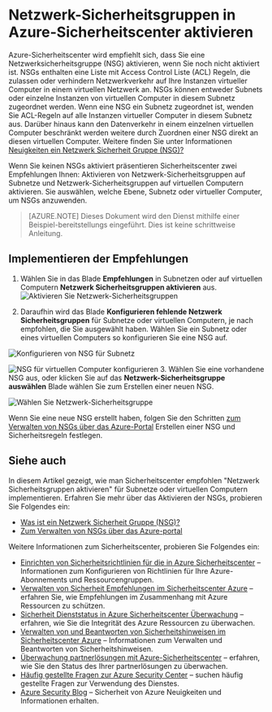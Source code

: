 <properties
   pageTitle="Netzwerk-Sicherheitsgruppen in Azure Sicherheitscenter aktivieren | Microsoft Azure"
   description="Dieses Dokument wird gezeigt, wie empfohlen Azure-Sicherheitscenter **Aktivieren Netzwerk Sicherheitsgruppen**implementieren."
   services="security-center"
   documentationCenter="na"
   authors="TerryLanfear"
   manager="MBaldwin"
   editor=""/>

<tags
   ms.service="security-center"
   ms.devlang="na"
   ms.topic="article"
   ms.tgt_pltfrm="na"
   ms.workload="na"
   ms.date="07/29/2016"
   ms.author="terrylan"/>

# <a name="enable-network-security-groups-in-azure-security-center"></a>Netzwerk-Sicherheitsgruppen in Azure-Sicherheitscenter aktivieren

Azure-Sicherheitscenter wird empfiehlt sich, dass Sie eine Netzwerksicherheitsgruppe (NSG) aktivieren, wenn Sie noch nicht aktiviert ist. NSGs enthalten eine Liste mit Access Control Liste (ACL) Regeln, die zulassen oder verhindern Netzwerkverkehr auf Ihre Instanzen virtueller Computer in einem virtuellen Netzwerk an. NSGs können entweder Subnets oder einzelne Instanzen von virtuellen Computer in diesem Subnetz zugeordnet werden. Wenn eine NSG ein Subnetz zugeordnet ist, wenden Sie ACL-Regeln auf alle Instanzen virtueller Computer in diesem Subnetz aus. Darüber hinaus kann den Datenverkehr in einem einzelnen virtuellen Computer beschränkt werden weitere durch Zuordnen einer NSG direkt an diesen virtuellen Computer. Weitere finden Sie unter Informationen [Neuigkeiten ein Netzwerk Sicherheit Gruppe (NSG)?](../virtual-network/virtual-networks-nsg.md)

Wenn Sie keinen NSGs aktiviert präsentieren Sicherheitscenter zwei Empfehlungen Ihnen: Aktivieren von Netzwerk-Sicherheitsgruppen auf Subnetze und Netzwerk-Sicherheitsgruppen auf virtuellen Computern aktivieren. Sie auswählen, welche Ebene, Subnetz oder virtueller Computer, um NSGs anzuwenden.


> [AZURE.NOTE] Dieses Dokument wird den Dienst mithilfe einer Beispiel-bereitstellungs eingeführt.  Dies ist keine schrittweise Anleitung.

## <a name="implement-the-recommendation"></a>Implementieren der Empfehlungen

1. Wählen Sie in das Blade **Empfehlungen** in Subnetzen oder auf virtuellen Computern **Netzwerk Sicherheitsgruppen aktivieren** aus.
![Aktivieren Sie Netzwerk-Sicherheitsgruppen][1]

2. Daraufhin wird das Blade **Konfigurieren fehlende Netzwerk Sicherheitsgruppen** für Subnetze oder virtuellen Computern, je nach empfohlen, die Sie ausgewählt haben. Wählen Sie ein Subnetz oder eines virtuellen Computers so konfigurieren Sie eine NSG auf.

  ![Konfigurieren von NSG für Subnetz][2]

  ![NSG für virtuellen Computer konfigurieren][3]
3. Wählen Sie eine vorhandene NSG aus, oder klicken Sie auf das **Netzwerk-Sicherheitsgruppe auswählen** Blade wählen Sie zum Erstellen einer neuen NSG.

  ![Wählen Sie Netzwerk-Sicherheitsgruppe][4]

Wenn Sie eine neue NSG erstellt haben, folgen Sie den Schritten [zum Verwalten von NSGs über das Azure-Portal](../virtual-network/virtual-networks-create-nsg-arm-pportal.md) Erstellen einer NSG und Sicherheitsregeln festlegen.

## <a name="see-also"></a>Siehe auch

In diesem Artikel gezeigt, wie man Sicherheitscenter empfohlen "Netzwerk Sicherheitsgruppen aktivieren" für Subnetze oder virtuellen Computern implementieren. Erfahren Sie mehr über das Aktivieren der NSGs, probieren Sie Folgendes ein:

- [Was ist ein Netzwerk Sicherheit Gruppe (NSG)?](../virtual-network/virtual-networks-nsg.md)
- [Zum Verwalten von NSGs über das Azure-portal](../virtual-network/virtual-networks-create-nsg-arm-pportal.md)

Weitere Informationen zum Sicherheitscenter, probieren Sie Folgendes ein:

- [Einrichten von Sicherheitsrichtlinien für die in Azure Sicherheitscenter](security-center-policies.md) – Informationen zum Konfigurieren von Richtlinien für Ihre Azure-Abonnements und Ressourcengruppen.
- [Verwalten von Sicherheit Empfehlungen im Sicherheitscenter Azure](security-center-recommendations.md) – erfahren Sie, wie Empfehlungen im Zusammenhang mit Azure Ressourcen zu schützen.
- [Sicherheit Dienststatus in Azure Sicherheitscenter Überwachung](security-center-monitoring.md) – erfahren, wie Sie die Integrität des Azure Ressourcen zu überwachen.
- [Verwalten von und Beantworten von Sicherheitshinweisen im Sicherheitscenter Azure](security-center-managing-and-responding-alerts.md) – Informationen zum Verwalten und Beantworten von Sicherheitshinweisen.
- [Überwachung partnerlösungen mit Azure-Sicherheitscenter](security-center-partner-solutions.md) – erfahren, wie Sie den Status des Ihrer partnerlösungen zu überwachen.
- [Häufig gestellte Fragen zur Azure Security Center](security-center-faq.md) – suchen häufig gestellte Fragen zur Verwendung des Dienstes.
- [Azure Security Blog](http://blogs.msdn.com/b/azuresecurity/) – Sicherheit von Azure Neuigkeiten und Informationen erhalten.

<!--Image references-->
[1]: ./media/security-center-enable-nsg/enable-nsg.png
[2]:./media/security-center-enable-nsg/configure-nsg-for-subnet.png
[3]: ./media/security-center-enable-nsg/configure-nsg-for-vm.png
[4]: ./media/security-center-enable-nsg/choose-nsg.png
